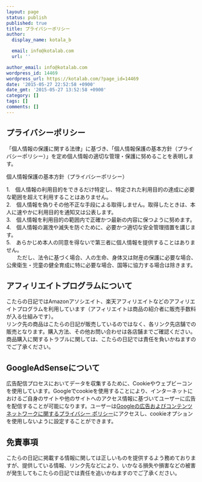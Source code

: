 ```yaml
---
layout: page
status: publish
published: true
title: プライバシーポリシー
author:
  display_name: kotala_b

  email: info@kotalab.com
  url: ''

author_email: info@kotalab.com
wordpress_id: 14469
wordpress_url: https://kotalab.com/?page_id=14469
date: '2015-05-27 22:52:58 +0900'
date_gmt: '2015-05-27 13:52:58 +0900'
category: []
tags: []
comments: []
---
```

<h2>プライバシーポリシー</h2>
<p>「個人情報の保護に関する法律」に基づき、「個人情報保護の基本方針（プライバシーポリシー）」を定め個人情報の適切な管理・保護に努めることを表明します。</p>
<p>個人情報保護の基本方針（プライバシーポリシー）</p>
<p>1.　個人情報の利用目的をできるだけ特定し、特定された利用目的の達成に必要な範囲を超えて利用することはありません。<br />
2.　個人情報を偽りその他不正な手段による取得しません。取得したときは、本人に速やかに利用目的を通知又は公表します。<br />
3.　個人情報を利用目的の範囲内で正確かつ最新の内容に保つように努めます。<br />
4.　個人情報の漏洩や滅失を防ぐために、必要かつ適切な安全管理措置を講じます。<br />
5.　あらかじめ本人の同意を得ないで第三者に個人情報を提供することはありません。<br />
　　ただし、法令に基づく場合、人の生命、身体又は財産の保護に必要な場合、公衆衛生・児童の健全育成に特に必要な場合、国等に協力する場合は除きます。</p>
<h2>アフィリエイトプログラムについて</h2>
<p>こたらの日記ではAmazonアソシエイト、楽天アフィリエイトなどのアフィリエイトプログラムを利用しています（アフィリエイトは商品の紹介者に販売手数料が入る仕組みです）。<br />
リンク先の商品はこたらの日記が販売しているのではなく、各リンク先店舗での販売となります。購入方法、その他お問い合わせは各店舗までご確認ください。商品購入に関するトラブルに関しては、こたらの日記では責任を負いかねますのでご了承ください。</p>
<h2>GoogleAdSenseについて</h2>
<p>広告配信プロセスにおいてデータを収集するために、Cookieやウェブビーコンを使用しています。Googleでcookieを使用することにより、インターネットにおけるご自身のサイトや他のサイトへのアクセス情報に基づいてユーザーに広告を配信することが可能になります。ユーザーは<a href="http://www.google.co.jp/policies/technologies/ads/" target="_blank">Googleの広告およびコンテンツ ネットワークに関するプライバシー ポリシー</a>にアクセスし、cookieオプションを使用しないように設定することができます。</p>
<h2>免責事項</h2>
<p>こたらの日記に掲載する情報に関しては正しいものを提供するよう務めておりますが、提供している情報、リンク先などにより、いかなる損失や損害などの被害が発生してもこたらの日記では責任を追いかねますのでご了承ください。</p>
